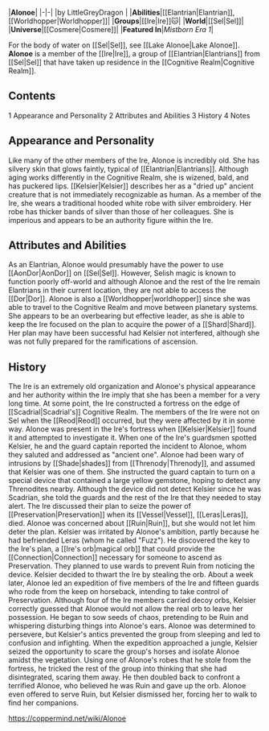 |**Alonoe**|
|-|-|
|by  LittleGreyDragon |
|**Abilities**|[[Elantrian\|Elantrian]], [[Worldhopper\|Worldhopper]]|
|**Groups**|[[Ire\|Ire]]🐱︎|
|**World**|[[Sel\|Sel]]|
|**Universe**|[[Cosmere\|Cosmere]]|
|**Featured In**|*Mistborn Era 1*|

For the body of water on [[Sel\|Sel]], see [[Lake Alonoe\|Lake Alonoe]].
**Alonoe** is a member of the [[Ire\|Ire]], a group of [[Elantrian\|Elantrians]] from [[Sel\|Sel]] that have taken up residence in the [[Cognitive Realm\|Cognitive Realm]].

## Contents

1 Appearance and Personality
2 Attributes and Abilities
3 History
4 Notes


## Appearance and Personality
Like many of the other members of the Ire, Alonoe is incredibly old. She has silvery skin that glows faintly, typical of [[Elantrian\|Elantrians]]. Although aging works differently in the Cognitive Realm, she is wizened, bald, and has puckered lips. [[Kelsier\|Kelsier]] describes her as a "dried up" ancient creature that is not immediately recognizable as human. As a member of the Ire, she wears a traditional hooded white robe with silver embroidery. Her robe has thicker bands of silver than those of her colleagues. She is imperious and appears to be an authority figure within the Ire.

## Attributes and Abilities
As an Elantrian, Alonoe would presumably have the power to use [[AonDor\|AonDor]] on [[Sel\|Sel]]. However, Selish magic is known to function poorly off-world and although Alonoe and the rest of the Ire remain Elantrians in their current location, they are not able to access the [[Dor\|Dor]]. Alonoe is also a [[Worldhopper\|worldhopper]] since she was able to travel to the Cognitive Realm and move between planetary systems. She appears to be an overbearing but effective leader, as she is able to keep the Ire focused on the plan to acquire the power of a [[Shard\|Shard]]. Her plan may have been successful had Kelsier not interfered, although she was not fully prepared for the ramifications of ascension.

## History
The Ire is an extremely old organization and Alonoe's physical appearance and her authority within the Ire imply that she has been a member for a very long time. At some point, the Ire constructed a fortress on the edge of [[Scadrial\|Scadrial's]] Cognitive Realm. The members of the Ire were not on Sel when the [[Reod\|Reod]] occurred, but they were affected by it in some way.
Alonoe was present in the Ire's fortress when [[Kelsier\|Kelsier]] found it and attempted to investigate it. When one of the Ire's guardsmen spotted Kelsier, he and the guard captain reported the incident to Alonoe, whom they saluted and addressed as "ancient one". Alonoe had been wary of intrusions by [[Shade\|shades]] from [[Threnody\|Threnody]], and assumed that Kelsier was one of them. She instructed the guard captain to turn on a special device that contained a large yellow gemstone, hoping to detect any Threnodites nearby. Although the device did not detect Kelsier since he was Scadrian, she told the guards and the rest of the Ire that they needed to stay alert.
The Ire discussed their plan to seize the power of [[Preservation\|Preservation]] when its [[Vessel\|Vessel]], [[Leras\|Leras]], died. Alonoe was concerned about [[Ruin\|Ruin]], but she would not let him deter the plan. Kelsier was irritated by Alonoe's ambition, partly because he had befriended Leras (whom he called "Fuzz"). He discovered the key to the Ire's plan, a [[Ire's orb\|magical orb]] that could provide the [[Connection\|Connection]] necessary for someone to ascend as Preservation. They planned to use wards to prevent Ruin from noticing the device. Kelsier decided to thwart the Ire by stealing the orb.
About a week later, Alonoe led an expedition of five members of the Ire and fifteen guards who rode from the keep on horseback, intending to take control of Preservation. Although four of the Ire members carried decoy orbs, Kelsier correctly guessed that Alonoe would not allow the real orb to leave her possession. He began to sow seeds of chaos, pretending to be Ruin and whispering disturbing things into Alonoe's ears. Alonoe was determined to persevere, but Kelsier's antics prevented the group from sleeping and led to confusion and infighting. When the expedition approached a jungle, Kelsier seized the opportunity to scare the group's horses and isolate Alonoe amidst the vegetation. Using one of Alonoe's robes that he stole from the fortress, he tricked the rest of the group into thinking that she had disintegrated, scaring them away. He then doubled back to confront a terrified Alonoe, who believed he was Ruin and gave up the orb. Alonoe even offered to serve Ruin, but Kelsier dismissed her, forcing her to walk to find her companions.



https://coppermind.net/wiki/Alonoe